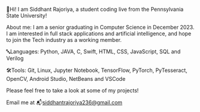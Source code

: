 👋Hi! I am Siddhant Rajoriya, a student coding live from the Pennsylvania State University!

About me: 
I am a senior graduating in Computer Science in December 2023. I am interested in full stack applications and artificial intelligence, and hope to join the Tech industry as a working member. 

🔤Languages: Python, JAVA, C, Swift, HTML, CSS, JavaScript, SQL and Verilog

🛠️Tools: Git, Linux, Jupyter Notebook, TensorFlow, PyTorch, PyTesseract, OpenCV, Android Studio, NetBeans and VSCode

Please feel free to take a look at some of my projects!

Email me at  📬siddhantrajoriya236@gmail.com
